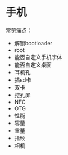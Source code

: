 # 手机

常见痛点：
* 解锁bootloader
* root
* 能否自定义手机字体
* 能否自定义桌面
* 耳机孔
* 插sd卡
* 双卡
* 挖孔屏
* NFC
* OTG
* 性能
* 容量
* 重量
* 指纹
* 相机